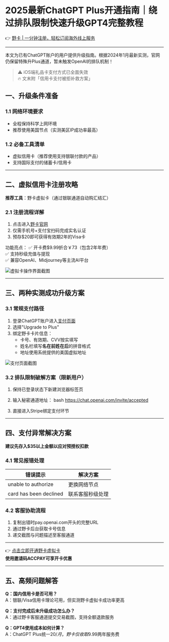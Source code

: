 # 2025最新ChatGPT Plus开通指南｜绕过排队限制快速升级GPT4完整教程

👉 [野卡 | 一分钟注册，轻松订阅海外线上服务](https://bbtdd.com/yeka)

---

本文为已有ChatGPT账户的用户提供升级指南。根据2024年1月最新实测，官网仍保留特殊升Plus通道，暂未触发OpenAI的排队机制！

> ⚠️ iOS端礼品卡支付方式已全面失效  
> 🔥 文末附「信用卡支付被拒补救方案」

## 一、升级条件准备
### 1.1 网络环境要求
- 全程保持科学上网环境
- 推荐使用美国节点（实测美区IP成功率最高）

### 1.2 必备工具清单
- 虚拟信用卡（推荐使用支持银联付款的产品）
- 支持国际支付的储蓄卡/信用卡

---

## 二、虚拟信用卡注册攻略
**推荐工具**：野卡虚拟卡（通过银联通道自动购汇结汇）

### 2.1 注册流程详解
1. 点击进入[野卡官网](https://bbtdd.com/yeka)
2. 仅需手机号+支付宝扫码完成实名认证
3. 预存$20即可获得有效期2年的Visa卡 

功能亮点：
✅ 开卡费$9.99折合￥73（包含2年年费）  
✅ 支持秒级充值与提现  
✅ 兼容OpenAI、Midjourney等主流AI平台

![虚拟卡操作界面截图](https://bbtdd.com/wp-content/uploads/img/613616965028997.webp)

---

## 三、两种实测成功升级方案
### 3.1 常规支付路径
1. 登录ChatGPT账户进入[支付页面](https://chat.openai.com/)
2. 选择"Upgrade to Plus"
3. 绑定野卡卡片信息：
   - 卡号、有效期、CVV按实填写
   - 姓名栏填写**名在前姓在后**的拼音格式
   - 地址使用系统提供的美国虚拟地址

![支付页面截图](https://bbtdd.com/wp-content/uploads/img/9587536951.webp)

### 3.2 排队限制破解方案（限新用户）
1. 保持已登录状态下新建浏览器标签页  
2. 输入秘密通道地址：
bash
https://chat.openai.com/invite/accepted

3. 直接进入Stripe绑定支付环节

---

## 四、支付异常解决方案
**建议先存入$35以上金额以应对预授权扣款**

### 4.1 常见报错处理
| 错误提示 | 解决方案 |
|---------|----------|
| unable to authorize | 更换网络节点 |
| card has been declined | 联系客服秒级处理 |

### 4.2 客服协助流程
1. 复制出错时pay.openai.com开头的完整URL
2. 通过野卡后台获取卡号信息
3. 递交截图与问题描述至客服通道

---

👉 [点击立即开通野卡虚拟卡](https://bbtdd.com/yeka)  
**使用邀请码ACCPAY可享开卡优惠**

---

## 五、高频问题解答
**Q：国内信用卡是否可用？**  
A：银联/Visa信用卡理论可用，但实测野卡虚拟卡成功率更高

**Q：支付完成后未升级成功怎么办？**  
A：通过野卡客服通道提交交易截图，支持全额退款服务

**Q：GPT4使用成本如何计算？**  
A：ChatGPT Plus统一$20/月，野卡仅收取$9.99两年服务费